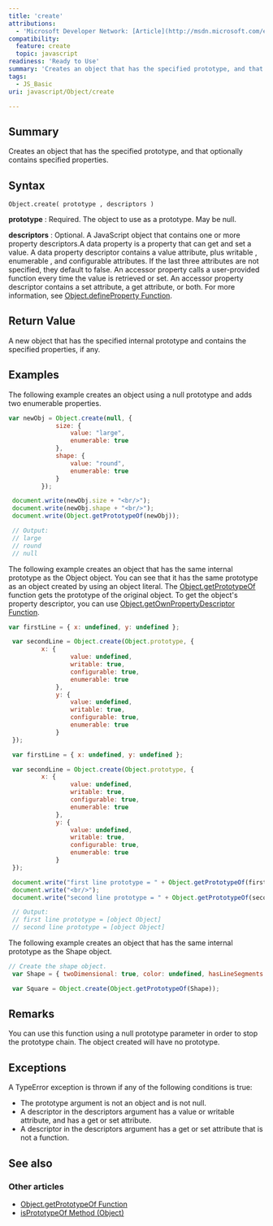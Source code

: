 ```yaml
---
title: 'create'
attributions:
  - 'Microsoft Developer Network: [Article](http://msdn.microsoft.com/en-us/library/ie/ff925952(v=vs.94).aspx)'
compatibility:
  feature: create
  topic: javascript
readiness: 'Ready to Use'
summary: 'Creates an object that has the specified prototype, and that optionally contains specified properties.'
tags:
  - JS_Basic
uri: javascript/Object/create

---
```

## Summary

Creates an object that has the specified prototype, and that optionally contains specified properties.

## Syntax

    Object.create( prototype , descriptors )

**prototype**
:   Required. The object to use as a prototype. May be null.

**descriptors**
:   Optional. A JavaScript object that contains one or more property descriptors.A data property is a property that can get and set a value. A data property descriptor contains a value attribute, plus writable , enumerable , and configurable attributes. If the last three attributes are not specified, they default to false. An accessor property calls a user-provided function every time the value is retrieved or set. An accessor property descriptor contains a set attribute, a get attribute, or both. For more information, see [Object.defineProperty Function](/javascript/Object/defineProperty).

## Return Value

A new object that has the specified internal prototype and contains the specified properties, if any.

## Examples

The following example creates an object using a null prototype and adds two enumerable properties.

``` js
var newObj = Object.create(null, {
             size: {
                 value: "large",
                 enumerable: true
             },
             shape: {
                 value: "round",
                 enumerable: true
             }
         });

 document.write(newObj.size + "<br/>");
 document.write(newObj.shape + "<br/>");
 document.write(Object.getPrototypeOf(newObj));

 // Output:
 // large
 // round
 // null
```

The following example creates an object that has the same internal prototype as the Object object. You can see that it has the same prototype as an object created by using an object literal. The [Object.getPrototypeOf](/javascript/Object/getPrototypeOf) function gets the prototype of the original object. To get the object's property descriptor, you can use [Object.getOwnPropertyDescriptor Function](/javascript/Object/getOwnPropertyDescriptor).

``` js
var firstLine = { x: undefined, y: undefined };

 var secondLine = Object.create(Object.prototype, {
         x: {
                 value: undefined,
                 writable: true,
                 configurable: true,
                 enumerable: true
             },
             y: {
                 value: undefined,
                 writable: true,
                 configurable: true,
                 enumerable: true
             }
 });

 var firstLine = { x: undefined, y: undefined };

 var secondLine = Object.create(Object.prototype, {
         x: {
                 value: undefined,
                 writable: true,
                 configurable: true,
                 enumerable: true
             },
             y: {
                 value: undefined,
                 writable: true,
                 configurable: true,
                 enumerable: true
             }
 });

 document.write("first line prototype = " + Object.getPrototypeOf(firstLine));
 document.write("<br/>");
 document.write("second line prototype = " + Object.getPrototypeOf(secondLine));

 // Output:
 // first line prototype = [object Object]
 // second line prototype = [object Object]
```

The following example creates an object that has the same internal prototype as the Shape object.

``` js
// Create the shape object.
 var Shape = { twoDimensional: true, color: undefined, hasLineSegments: undefined };

 var Square = Object.create(Object.getPrototypeOf(Shape));
```

## Remarks

You can use this function using a null prototype parameter in order to stop the prototype chain. The object created will have no prototype.

## Exceptions

A TypeError exception is thrown if any of the following conditions is true:

-   The prototype argument is not an object and is not null.
-   A descriptor in the descriptors argument has a value or writable attribute, and has a get or set attribute.
-   A descriptor in the descriptors argument has a get or set attribute that is not a function.

## See also

### Other articles

-   [Object.getPrototypeOf Function](/javascript/Object/getPrototypeOf)
-   [isPrototypeOf Method (Object)](/javascript/Object/isPrototypeOf)

